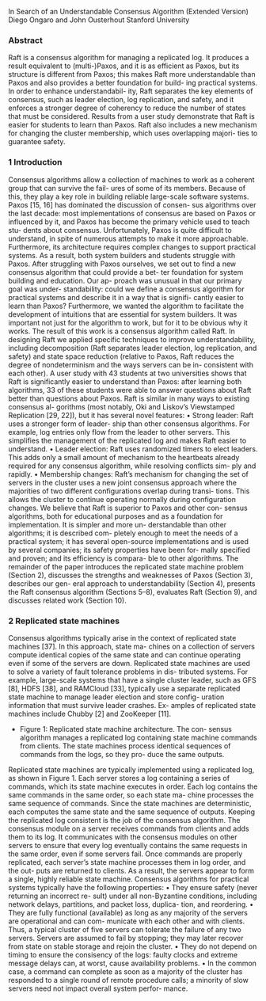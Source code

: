 In Search of an Understandable Consensus Algorithm
(Extended Version)
Diego Ongaro and John Ousterhout
Stanford University

### Abstract
Raft is a consensus algorithm for managing a replicated
log. It produces a result equivalent to (multi-)Paxos, and
it is as efficient as Paxos, but its structure is different
from Paxos; this makes Raft more understandable than
Paxos and also provides a better foundation for build-
ing practical systems. In order to enhance understandabil-
ity, Raft separates the key elements of consensus, such as
leader election, log replication, and safety, and it enforces
a stronger degree of coherency to reduce the number of
states that must be considered. Results from a user study
demonstrate that Raft is easier for students to learn than
Paxos. Raft also includes a new mechanism for changing
the cluster membership, which uses overlapping majori-
ties to guarantee safety.


### 1 Introduction
Consensus algorithms allow a collection of machines
to work as a coherent group that can survive the fail-
ures of some of its members. Because of this, they play a
key role in building reliable large-scale software systems.
Paxos [15, 16] has dominated the discussion of consen-
sus algorithms over the last decade: most implementations
of consensus are based on Paxos or influenced by it, and
Paxos has become the primary vehicle used to teach stu-
dents about consensus.
Unfortunately, Paxos is quite difficult to understand, in
spite of numerous attempts to make it more approachable.
Furthermore, its architecture requires complex changes
to support practical systems. As a result, both system
builders and students struggle with Paxos.
After struggling with Paxos ourselves, we set out to
find a new consensus algorithm that could provide a bet-
ter foundation for system building and education. Our ap-
proach was unusual in that our primary goal was under-
standability: could we define a consensus algorithm for
practical systems and describe it in a way that is signifi-
cantly easier to learn than Paxos? Furthermore, we wanted
the algorithm to facilitate the development of intuitions
that are essential for system builders. It was important not
just for the algorithm to work, but for it to be obvious why
it works.
The result of this work is a consensus algorithm called
Raft. In designing Raft we applied specific techniques to
improve understandability, including decomposition (Raft
separates leader election, log replication, and safety) and
state space reduction (relative to Paxos, Raft reduces the
degree of nondeterminism and the ways servers can be in-
consistent with each other). A user study with 43 students
at two universities shows that Raft is significantly easier
to understand than Paxos: after learning both algorithms,
33 of these students were able to answer questions about
Raft better than questions about Paxos.
Raft is similar in many ways to existing consensus al-
gorithms (most notably, Oki and Liskov’s Viewstamped
Replication [29, 22]), but it has several novel features:
• Strong leader: Raft uses a stronger form of leader-
ship than other consensus algorithms. For example,
log entries only flow from the leader to other servers.
This simplifies the management of the replicated log
and makes Raft easier to understand.
• Leader election: Raft uses randomized timers to
elect leaders. This adds only a small amount of
mechanism to the heartbeats already required for any
consensus algorithm, while resolving conflicts sim-
ply and rapidly.
• Membership changes: Raft’s mechanism for
changing the set of servers in the cluster uses a new
joint consensus approach where the majorities of
two different configurations overlap during transi-
tions. This allows the cluster to continue operating
normally during configuration changes.
We believe that Raft is superior to Paxos and other con-
sensus algorithms, both for educational purposes and as a
foundation for implementation. It is simpler and more un-
derstandable than other algorithms; it is described com-
pletely enough to meet the needs of a practical system;
it has several open-source implementations and is used
by several companies; its safety properties have been for-
mally specified and proven; and its efficiency is compara-
ble to other algorithms.
The remainder of the paper introduces the replicated
state machine problem (Section 2), discusses the strengths
and weaknesses of Paxos (Section 3), describes our gen-
eral approach to understandability (Section 4), presents
the Raft consensus algorithm (Sections 5–8), evaluates
Raft (Section 9), and discusses related work (Section 10).

### 2 Replicated state machines
Consensus algorithms typically arise in the context of
replicated state machines [37]. In this approach, state ma-
chines on a collection of servers compute identical copies
of the same state and can continue operating even if some
of the servers are down. Replicated state machines are
used to solve a variety of fault tolerance problems in dis-
tributed systems. For example, large-scale systems that
have a single cluster leader, such as GFS [8], HDFS [38],
and RAMCloud [33], typically use a separate replicated
state machine to manage leader election and store config-
uration information that must survive leader crashes. Ex-
amples of replicated state machines include Chubby [2]
and ZooKeeper [11].
- Figure 1: Replicated state machine architecture. The con-
sensus algorithm manages a replicated log containing state
machine commands from clients. The state machines process
identical sequences of commands from the logs, so they pro-
duce the same outputs.

Replicated state machines are typically implemented
using a replicated log, as shown in Figure 1. Each server
stores a log containing a series of commands, which its
state machine executes in order. Each log contains the
same commands in the same order, so each state ma-
chine processes the same sequence of commands. Since
the state machines are deterministic, each computes the
same state and the same sequence of outputs.
Keeping the replicated log consistent is the job of the
consensus algorithm. The consensus module on a server
receives commands from clients and adds them to its log.
It communicates with the consensus modules on other
servers to ensure that every log eventually contains the
same requests in the same order, even if some servers fail.
Once commands are properly replicated, each server’s
state machine processes them in log order, and the out-
puts are returned to clients. As a result, the servers appear
to form a single, highly reliable state machine.
Consensus algorithms for practical systems typically
have the following properties:
• They ensure safety (never returning an incorrect re-
sult) under all non-Byzantine conditions, including
network delays, partitions, and packet loss, duplica-
tion, and reordering.
• They are fully functional (available) as long as any
majority of the servers are operational and can com-
municate with each other and with clients. Thus, a
typical cluster of five servers can tolerate the failure
of any two servers. Servers are assumed to fail by
stopping; they may later recover from state on stable
storage and rejoin the cluster.
• They do not depend on timing to ensure the consisency 
of the logs: faulty clocks and extreme message
delays can, at worst, cause availability problems.
• In the common case, a command can complete as
soon as a majority of the cluster has responded to a
single round of remote procedure calls; a minority of
slow servers need not impact overall system perfor-
mance.
